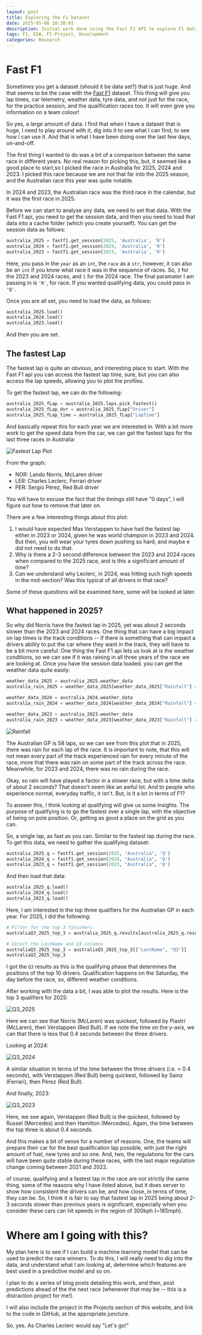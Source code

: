 ```yaml
---
layout: post
title: Exploring the F1 Dataset
date: 2025-05-06 10:30:01
description: Initial work done using the Fast F1 API to explore F1 data
tags: F1, EDA, F1-Project, Development
categories: Research
---
```


# Fast F1

Sometimes you get a dataset (should it be data set?) that is just huge. And that seems to be the case with the [Fast F1](https://docs.fastf1.dev/index.html) dataset. This thing will give you lap times, car telemetry, weather data, tyre data, and not just for the race, for the practice session, and the qualification races too. It will even give you information on a team colour!

So yes, a large amount of data. I find that when I have a dataset that is huge, I need to play around with it, dig into it to see what I can find, to see how I can use it. And that is what I have been doing over the last few days, on-and-off.

The first thing I wanted to do was a bit of a comparison between the same race in different years. No real reason for picking this, but, it seemed like a good place to start,so I picked the race in Australia for 2025, 2024 and 2023. I picked this race because we are not that far into the 2025 season, and the Australian race this year was quite notable.

In 2024 and 2023, the Australian race was the third race in the calendar, but it was the first race in 2025.

Before we can start to analyse any data, we need to set that data. With the Fast F1 api, you need to get the session data, and then you need to load that data into a cache folder (which you create yourself). You can get the session data as follows:

```python
australia_2025 = fastf1.get_session(2025, 'Australia', 'R')
australia_2024 = fastf1.get_session(2024, 'Australia', 'R')
australia_2023 = fastf1.get_session(2023, 'Australia', 'R')
```

Here, you pass in the `year` as an `int`, the `race` as a `str`, however, it can also be an `int` if you know what race it was in the sequence of races. So, `3` for the 2023 and 2024 races, and `1` for the 2024 race. The final paramater I am passing in is `'R'`, for race. If you wanted qualifying data, you could pass in `'Q'`.

Once you are all set, you need to load the data, as follows:

```python
australia_2025.load()
australia_2024.load()
australia_2023.load()
```

And then you are set.

## The fastest Lap

The fastest lap is quite an obvious, and interesting place to start. With the Fast F1 api you can access the fastest lap time, sure, but you can also access the lap speeds, allowing you to plot the profiles.

To get the fastest lap, we can do the following:

```python
australia_2025_fLap = australia_2025.laps.pick_fastest()
australia_2025_fLap_dvr = australia_2025_fLap["Driver"]
australia_2025_fLap_time = australia_2025_fLap["LapTime"]
```

And basically repeat this for each year we are interested in. With a bit more work to get the speed data from the car, we can get the fastest laps for the last three races in Australia:

![Fastest Lap Plot](/assets/img/Blog/aust_fastest_lap.png)

From the graph:

- NOR: Lando Norris, McLaren driver
- LER: Charles Leclerc, Ferrari driver
- PER: Sergio Pérez, Red Bull driver

You will have to excuse the fact that the timings still have "0 days", I will figure out how to remove that later on.

There are a few interesting things about this plot:

1. I would have expected Max Verstappen to have had the fastest lap either in 2023 or 2024, given he was world champion in 2023 and 2024. But then, you will wear your tyres down pushing so hard, and maybe e did not need to do that.
2. Why is there a 2-3 second difference between the 2023 and 2024 races when compared to the 2025 race, and is this a significant amount of time?
3. Can we understand why Leclerc, in 2024, was hitting such high speeds in the mid-section? Was this typical of all drivers in that race?

Some of these questions will be examined here, some will be looked at later.

## What happened in 2025?

So why did Norris have the fastest lap in 2025, yet was about 2 seconds slower than the 2023 and 2024 races. One thing that can have a big impact on lap times is the track conditions -- if there is something that can impact a drivers ability to put the car where they want in the track, they will have to be a bit more careful. One thing the Fast F1 api lets us look at is the weather conditions, so we can see if it was raining in all three years of the race we are looking at. Once you have the session data loaded. you can get the weather data quite easily:

```python
weather_data_2025 = australia_2025.weather_data
australia_rain_2025 = weather_data_2025[weather_data_2025["Rainfall"] == True]

weather_data_2024 = australia_2024.weather_data
australia_rain_2024 = weather_data_2024[weather_data_2024["Rainfall"] == True]

weather_data_2023 = australia_2023.weather_data
australia_rain_2023 = weather_data_2023[weather_data_2023["Rainfall"] == True]
```

![Rainfall](/assets/img/Blog/rainfall_weather_data_2023_2024_2025.png)

The Australian GP is 58 laps, so we can see from this plot that in 2025, there was rain for each lap of the race. It is important to note, that this will not mean every part of the track experienced rain for every minute of the race, more that there was rain on some part of the track across the race. Meanwhile, for 2023 and 2024, there was no rain during the race.

Okay, so rain will have played a factor in a slower race, but with a time delta of about 2 seconds? That doesn't seem like an awful lot. And to people who experience normal, everyday traffic, it isn't. But, is it a lot in terms of F1?

To answer this, I think looking at qualifying will give us some insights. The purpose of qualifying is to go the fastest over a single lap, with the objective of being on pole position. Or, getting as good a place on the grid as you can.

So, a single lap, as fast as you can. Similar to the fastest lap during the race. To get this data, we need to gather the qualifying dataset:

```python
australia_2025_q = fastf1.get_session(2025, "Australia", 'Q')
australia_2024_q = fastf1.get_session(2024, "Australia", 'Q')
australia_2023_q = fastf1.get_session(2023, "Australia", 'Q')
```

And then load that data:

```python
australia_2025_q.load()
australia_2024_q.load()
australia_2023_q.load()
```

Here, I am interested in the top three qualifiers for the Australian GP in each year. For 2025, I did the following:

```python
# Filter for the top 3 finishers
australiaQ3_2025_top_3 = australia_2025_q.results[australia_2025_q.results["Position"] <= 3]

# Select the LastName and Q3 columns
australiaQ3_2025_top_3 = australiaQ3_2025_top_3[["LastName", "Q3"]]
australiaQ3_2025_top_3
```

I got the `Q3` results as this is the qualifying phase that determines the positions of the top 10 drivers. Qualification happens on the Saturday, the day before the race, so, different weather conditions.

After working with the data a bit, I was able to plot the results. Here is the top 3 qualifiers for 2025:

![Q3_2025](/assets/img/Blog/australia_q3_2025.png)

Here we can see that Norris (McLaren) was quickest, followed by Piastri (McLaren), then Verstappen (Red Bull). If we note the time on the y-axis, we can that there is less that 0.4 seconds between the three drivers.

Looking at 2024:

![Q3_2024](/assets/img/Blog/australia_q3_2024.png)

A similar situation in terms of the time between the three drivers (i.e. < 0.4 seconds), with Verstappen (Red Bull) being quickest, followed by Sainz (Ferrari), then Pérez (Red Bull).

And finally, 2023:

![Q3_2023](/assets/img/Blog/australia_q3_2023.png)

Here, we see again, Verstappen (Red Bull) is the quickest, followed by Russel (Mercedes) and then Hamilton (Mercedes). Again, the time between the top three is about 0.4 seconds.

And this makes a bit of sense for a number of reasons. One, the teams will prepare their car for the best qualification lap possible, with just the right amount of fuel, new tyres and so one. And, two, the regulations for the cars will have been quite stable during these races, with the last major regulation change coming between 2021 and 2022.

of course, qualifying and a fastest lap in the race are not strictly the same thing, some of the reasons why I have listed above, but it does server to show how consistent the drivers can be, and how close, in terms of time, they can be. So, I think it is fair to say that fastest lap in 2025 being about 2-3 seconds slower than previous years is significant, expecially when you consider these cars can hit speeds in the region of 300kph (~185mph).

# Where am I going with this?

My plan here is to see if I can build a machine learning model that can be used to predict the race winners. To do this, I will really need to dig into the data, and understand what I am looking at, determine which features are best used in a predictive model and so on.

I plan to do a series of blog posts detailing this work, and then, post predictions ahead of the the next race (whenever that may be -- this is a distraction project for me!).

I will also include the project in the Projects section of this website, and link to the code in GitHub, at the appropriate juncture.

So, yes. As Charles Leclerc would say "Let's go!"
